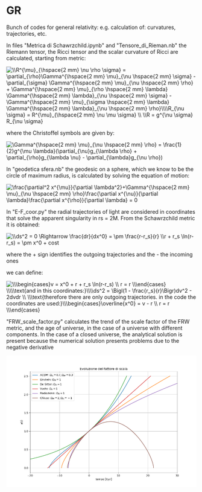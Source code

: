 # GR
Bunch of codes for general relativity: e.g. calculation of: curvatures, trajectories, etc.

In files "Metrica di Schawrzchild.ipynb" and "Tensore_di_Rieman.nb" the Riemann tensor, the Ricci tensor and the scalar curvature of Ricci are calculated, starting from metric:

<img src="https://latex.codecogs.com/svg.image?\\R^{\mu}_{\hspace{2&space;mm}&space;\nu&space;\rho&space;\sigma}&space;=&space;\partial_{\rho}\Gamma^{\hspace{2&space;mm}&space;\mu}_{\nu&space;\hspace{2&space;mm}&space;\sigma}&space;-&space;\partial_{\sigma}&space;\Gamma^{\hspace{2&space;mm}&space;\mu}_{\nu&space;\hspace{2&space;mm}&space;\rho}&space;&plus;&space;\Gamma^{\hspace{2&space;mm}&space;\mu}_{\rho&space;\hspace{2&space;mm}&space;\lambda}&space;\Gamma^{\hspace{2&space;mm}&space;\lambda}_{\nu&space;\hspace{2&space;mm}&space;\sigma}&space;-&space;\Gamma^{\hspace{2&space;mm}&space;\mu}_{\sigma&space;\hspace{2&space;mm}&space;\lambda}&space;\Gamma^{\hspace{2&space;mm}&space;\lambda}_{\nu&space;\hspace{2&space;mm}&space;\rho}\\\\R_{\nu&space;\sigma}&space;&space;=&space;R^{\mu}_{\hspace{2&space;mm}&space;\nu&space;\mu&space;\sigma}&space;\\&space;&space;\\R&space;=&space;g^{\nu&space;\sigma}&space;R_{\nu&space;\sigma}&space;" title="\\R^{\mu}_{\hspace{2 mm} \nu \rho \sigma} = \partial_{\rho}\Gamma^{\hspace{2 mm} \mu}_{\nu \hspace{2 mm} \sigma} - \partial_{\sigma} \Gamma^{\hspace{2 mm} \mu}_{\nu \hspace{2 mm} \rho} + \Gamma^{\hspace{2 mm} \mu}_{\rho \hspace{2 mm} \lambda} \Gamma^{\hspace{2 mm} \lambda}_{\nu \hspace{2 mm} \sigma} - \Gamma^{\hspace{2 mm} \mu}_{\sigma \hspace{2 mm} \lambda} \Gamma^{\hspace{2 mm} \lambda}_{\nu \hspace{2 mm} \rho}\\\\R_{\nu \sigma} = R^{\mu}_{\hspace{2 mm} \nu \mu \sigma} \\ \\R = g^{\nu \sigma} R_{\nu \sigma} " />

where the Christoffel symbols are given by:

<img src="https://latex.codecogs.com/svg.image?\Gamma^{\hspace{2&space;mm}&space;\mu}_{\nu&space;\hspace{2&space;mm}&space;\rho}&space;=&space;\frac{1}{2}g^{\mu&space;\lambda}(\partial_{\nu}g_{\lambda&space;\rho}&space;&plus;&space;\partial_{\rho}g_{\lambda&space;\nu}&space;-&space;\partial_{\lambda}g_{\nu&space;\rho})&space;" title="\Gamma^{\hspace{2 mm} \mu}_{\nu \hspace{2 mm} \rho} = \frac{1}{2}g^{\mu \lambda}(\partial_{\nu}g_{\lambda \rho} + \partial_{\rho}g_{\lambda \nu} - \partial_{\lambda}g_{\nu \rho}) " />

In "geodetica sfera.nb" the geodesic on a sphere, which we know to be the circle of maximum radius, is calculated by solving the equation of motion:

<img src="https://latex.codecogs.com/svg.image?\frac{\partial^2&space;x^{\mu}}{\partial&space;\lambda^2}&plus;\Gamma^{\hspace{2&space;mm}&space;\mu}_{\nu&space;\hspace{2&space;mm}&space;\rho}\frac{\partial&space;x^{\nu}}{\partial&space;\lambda}\frac{\partial&space;x^{\rho}}{\partial&space;\lambda}&space;=&space;0&space;" title="\frac{\partial^2 x^{\mu}}{\partial \lambda^2}+\Gamma^{\hspace{2 mm} \mu}_{\nu \hspace{2 mm} \rho}\frac{\partial x^{\nu}}{\partial \lambda}\frac{\partial x^{\rho}}{\partial \lambda} = 0 " />

In "E-F_coor.py" the radial trajectories of light are considered in coordinates that solve the apparent singularity in rs = 2M. From the Schawrzchild metric it is obtained:

<img src="https://latex.codecogs.com/svg.image?\\ds^2&space;=&space;0&space;\Rightarrow&space;\frac{dr}{dx^0}&space;=&space;&space;\pm&space;\frac{r-r_s}{r}&space;\\r&space;&plus;&space;r_s&space;\ln(r-r_s)&space;=&space;\pm&space;x^0&space;&plus;&space;cost&space;" title="\\ds^2 = 0 \Rightarrow \frac{dr}{dx^0} = \pm \frac{r-r_s}{r} \\r + r_s \ln(r-r_s) = \pm x^0 + cost " />

where the + sign identifies the outgoing trajectories and the - the incoming ones

we can define:

<img src="https://latex.codecogs.com/svg.image?\\\begin{cases}v&space;=&space;x^0&space;&plus;&space;r&space;&plus;&space;r_s&space;\ln(r-r_s)&space;\\&space;r&space;=&space;r&space;\\\end{cases}&space;\\\\\text{and&space;in&space;this&space;coordinates:}\\\\ds^2&space;=&space;\Bigl(1&space;-&space;\frac{r_s}{r}\Bigr)dv^2&space;-&space;2dvdr&space;\\&space;\\\text{therefore&space;there&space;are&space;only&space;outgoing&space;trajectories.&space;in&space;the&space;code&space;the&space;coordinates&space;are&space;used:}\\\begin{cases}\overline{x^0}&space;=&space;v&space;-&space;r&space;\\&space;r&space;=&space;r&space;\\\end{cases}&space;" title="\\\begin{cases}v = x^0 + r + r_s \ln(r-r_s) \\ r = r \\\end{cases} \\\\\text{and in this coordinates:}\\\\ds^2 = \Bigl(1 - \frac{r_s}{r}\Bigr)dv^2 - 2dvdr \\ \\\text{therefore there are only outgoing trajectories. in the code the coordinates are used:}\\\begin{cases}\overline{x^0} = v - r \\ r = r \\\end{cases} " />



"FRW_scale_factor.py" calculates the trend of the scale factor of the FRW metric, and the age of universe, in the case of a universe with different components. In the case of a closed universe, the analytical solution is present because the numerical solution presents problems due to the negative derivative

![](grafichetto.png)
